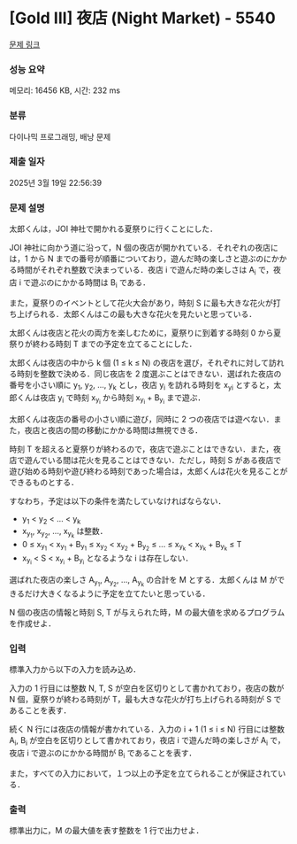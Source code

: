 # [Gold III] 夜店 (Night Market) - 5540 

[문제 링크](https://www.acmicpc.net/problem/5540) 

### 성능 요약

메모리: 16456 KB, 시간: 232 ms

### 분류

다이나믹 프로그래밍, 배낭 문제

### 제출 일자

2025년 3월 19일 22:56:39

### 문제 설명

<p>太郎くんは，JOI 神社で開かれる夏祭りに行くことにした．</p>

<p>JOI 神社に向かう道に沿って，N 個の夜店が開かれている．それぞれの夜店には，1 から N までの番号が順番についており，遊んだ時の楽しさと遊ぶのにかかる時間がそれぞれ整数で決まっている．夜店 i で遊んだ時の楽しさは A<sub>i</sub> で，夜店 i で遊ぶのにかかる時間は B<sub>i</sub> である．</p>

<p>また，夏祭りのイベントとして花火大会があり，時刻 S に最も大きな花火が打ち上げられる．太郎くんはこの最も大きな花火を見たいと思っている．</p>

<p>太郎くんは夜店と花火の両方を楽しむために，夏祭りに到着する時刻 0 から夏祭りが終わる時刻 T までの予定を立てることにした．</p>

<p>太郎くんは夜店の中から k 個 (1 ≤ k ≤ N) の夜店を選び，それぞれに対して訪れる時刻を整数で決める．同じ夜店を 2 度選ぶことはできない．選ばれた夜店の番号を小さい順に y<sub>1</sub>, y<sub>2</sub>, ..., y<sub>k</sub> とし，夜店 y<sub>i</sub> を訪れる時刻を x<sub>yi</sub> とすると，太郎くんは夜店 y<sub>i</sub> で時刻 x<sub>y<sub>i</sub></sub> から時刻 x<sub>y<sub>i</sub></sub> + B<sub>y<sub>i</sub></sub> まで遊ぶ．</p>

<p>太郎くんは夜店の番号の小さい順に遊び，同時に 2 つの夜店では遊べない．また，夜店と夜店の間の移動にかかる時間は無視できる．</p>

<p>時刻 T を超えると夏祭りが終わるので，夜店で遊ぶことはできない．また，夜店で遊んでいる間は花火を見ることはできない．ただし，時刻 S がある夜店で遊び始める時刻や遊び終わる時刻であった場合は，太郎くんは花火を見ることができるものとする．</p>

<p>すなわち，予定は以下の条件を満たしていなければならない．</p>

<ul>
	<li>y<sub>1</sub> < y<sub>2</sub> < ... < y<sub>k</sub></li>
	<li>x<sub>y<sub>1</sub></sub>, x<sub>y<sub>2</sub></sub>, ..., x<sub>y<sub>k</sub></sub> は整数．</li>
	<li>0 ≤ x<sub>y<sub>1</sub></sub> < x<sub>y<sub>1</sub></sub> + B<sub>y<sub>1</sub></sub> ≤ x<sub>y<sub>2</sub></sub> < x<sub>y<sub>2</sub></sub> + B<sub>y<sub>2</sub></sub> ≤ ... ≤ x<sub>y<sub>k</sub></sub> < x<sub>y<sub>k</sub></sub> + B<sub>y<sub>k</sub></sub> ≤ T</li>
	<li>x<sub>y<sub>i</sub></sub> < S < x<sub>y<sub>i</sub></sub> + B<sub>y<sub>i</sub></sub> となるような i は存在しない．</li>
</ul>

<p>選ばれた夜店の楽しさ A<sub>y<sub>1</sub></sub>, A<sub>y<sub>2</sub></sub>, ..., A<sub>y<sub>k</sub></sub> の合計を M とする．太郎くんは M ができるだけ大きくなるように予定を立てたいと思っている．</p>

<p>N 個の夜店の情報と時刻 S, T が与えられた時，M の最大値を求めるプログラムを作成せよ．</p>

### 입력 

 <p>標準入力から以下の入力を読み込め．</p>

<p>入力の 1 行目には整数 N, T, S が空白を区切りとして書かれており，夜店の数が N 個，夏祭りが終わる時刻が T，最も大きな花火が打ち上げられる時刻が S であることを表す．</p>

<p>続く N 行には夜店の情報が書かれている．入力の i + 1 (1 ≤ i ≤ N) 行目には整数 A<sub>i</sub>, B<sub>i</sub> が空白を区切りとして書かれており，夜店 i で遊んだ時の楽しさが A<sub>i</sub> で，夜店 i で遊ぶのにかかる時間が B<sub>i</sub> であることを表す．</p>

<p>また，すべての入力において，１つ以上の予定を立てられることが保証されている．</p>

### 출력 

 <p>標準出力に，M の最大値を表す整数を 1 行で出力せよ．</p>

